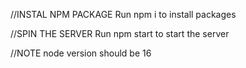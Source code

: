 //INSTAL NPM PACKAGE
Run npm i to install packages

//SPIN THE SERVER
Run npm start to start the server

//NOTE node version should be 16